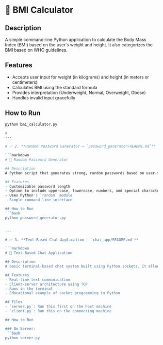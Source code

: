 # 🧮 BMI Calculator

## Description
A simple command-line Python application to calculate the Body Mass Index (BMI) based on the user's weight and height. It also categorizes the BMI based on WHO guidelines.

## Features
- Accepts user input for weight (in kilograms) and height (in meters or centimeters)
- Calculates BMI using the standard formula
- Provides interpretation (Underweight, Normal, Overweight, Obese)
- Handles invalid input gracefully

## How to Run
```bash
python bmi_calculator.py

# 
---

# ✅ 2. **Random Password Generator – `password_generator/README.md`**

```markdown
# 🔐 Random Password Generator

## Description
A Python script that generates strong, random passwords based on user-specified criteria such as length and character types.

## Features
- Customizable password length
- Option to include uppercase, lowercase, numbers, and special characters
- Uses Python's `random` module
- Simple command-line interface

## How to Run
```bash
python password_generator.py


---

# ✅ 3. **Text-Based Chat Application – `chat_app/README.md`**

```markdown
# 💬 Text-Based Chat Application

## Description
A basic terminal-based chat system built using Python sockets. It allows two users on the same local network (LAN) to exchange text messages in real-time.

## Features
- Real-time text communication
- Client-server architecture using TCP
- Runs in the terminal
- Educational example of socket programming in Python

## Files
- `server.py`: Run this first on the host machine
- `client.py`: Run this on the connecting machine

## How to Run

### On Server:
```bash
python server.py
